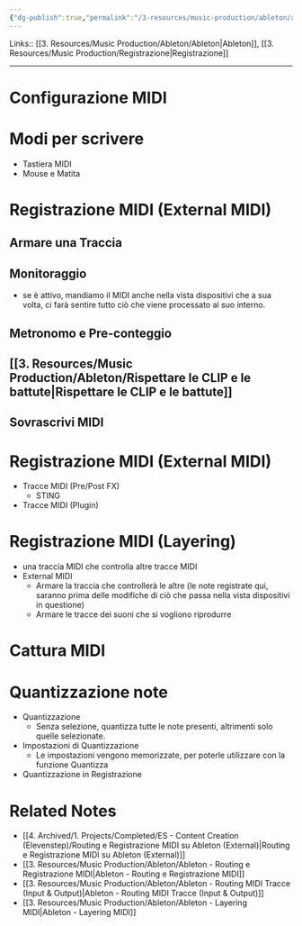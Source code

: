 ```yaml
---
{"dg-publish":true,"permalink":"/3-resources/music-production/ableton/ableton-registrazione-midi/","tags":["type/note"]}
---
```


Links:: [[3. Resources/Music Production/Ableton/Ableton\|Ableton]], [[3. Resources/Music Production/Registrazione\|Registrazione]]

---
# Configurazione MIDI


# Modi per scrivere

- Tastiera MIDI
- Mouse e Matita



# Registrazione MIDI (External MIDI)

## Armare una Traccia


## Monitoraggio

- se è attivo, mandiamo il MIDI anche nella vista dispositivi che a sua volta, ci farà sentire tutto ciò che viene processato al suo interno. 

## Metronomo e Pre-conteggio



## [[3. Resources/Music Production/Ableton/Rispettare le CLIP e le battute\|Rispettare le CLIP e le battute]]


## Sovrascrivi MIDI


# Registrazione MIDI (External MIDI)

- Tracce MIDI (Pre/Post FX) 
	- STING
- Tracce MIDI (Plugin)


# Registrazione MIDI (Layering)

- una traccia MIDI che controlla altre tracce MIDI
- External MIDI
	- Armare la traccia che controllerà le altre (le note registrate qui, saranno prima delle modifiche di ciò che passa nella vista dispositivi in questione)
	- Armare le tracce dei suoni che si vogliono riprodurre


# Cattura MIDI





# Quantizzazione note

- Quantizzazione
	- Senza selezione, quantizza tutte le note presenti, altrimenti solo quelle selezionate.
- Impostazioni di Quantizzazione
	- Le impostazioni vengono memorizzate, per poterle utilizzare con la funzione Quantizza
- Quantizzazione in Registrazione


# Related Notes

- [[4. Archived/1. Projects/Completed/ES - Content Creation (Elevenstep)/Routing e Registrazione MIDI su Ableton (External)\|Routing e Registrazione MIDI su Ableton (External)]]
- [[3. Resources/Music Production/Ableton/Ableton - Routing e Registrazione MIDI\|Ableton - Routing e Registrazione MIDI]]
- [[3. Resources/Music Production/Ableton/Ableton - Routing MIDI Tracce (Input & Output)\|Ableton - Routing MIDI Tracce (Input & Output)]]
- [[3. Resources/Music Production/Ableton/Ableton - Layering MIDI\|Ableton - Layering MIDI]]

